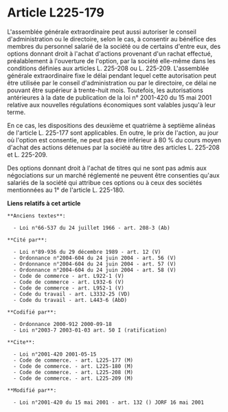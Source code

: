 # Article L225-179

L'assemblée générale extraordinaire peut aussi autoriser le conseil d'administration ou le directoire, selon le cas, à
consentir au bénéfice des membres du personnel salarié de la société ou de certains d'entre eux, des options donnant droit à
l'achat d'actions provenant d'un rachat effectué, préalablement à l'ouverture de l'option, par la société elle-même dans les
conditions définies aux articles L. 225-208 ou L. 225-209. L'assemblée générale extraordinaire fixe le délai pendant lequel
cette autorisation peut être utilisée par le conseil d'administration ou par le directoire, ce délai ne pouvant être
supérieur à trente-huit mois. Toutefois, les autorisations antérieures à la date de publication de la loi n° 2001-420 du 15
mai 2001 relative aux nouvelles régulations économiques sont valables jusqu'à leur terme.

En ce cas, les dispositions des deuxième et quatrième à septième alinéas de l'article L. 225-177 sont applicables. En outre,
le prix de l'action, au jour où l'option est consentie, ne peut pas être inférieur à 80 % du cours moyen d'achat des actions
détenues par la société au titre des articles L. 225-208 et L. 225-209.

Des options donnant droit à l'achat de titres qui ne sont pas admis aux négociations sur un marché réglementé ne peuvent être
consenties qu'aux salariés de la société qui attribue ces options ou à ceux des sociétés mentionnées au 1° de l'article L.
225-180.

**Liens relatifs à cet article**

	**Anciens textes**:

	  - Loi n°66-537 du 24 juillet 1966 - art. 208-3 (Ab)

	**Cité par**:

	  - Loi n°89-936 du 29 décembre 1989 - art. 12 (V)
	  - Ordonnance n°2004-604 du 24 juin 2004 - art. 56 (V)
	  - Ordonnance n°2004-604 du 24 juin 2004 - art. 57 (V)
	  - Ordonnance n°2004-604 du 24 juin 2004 - art. 58 (V)
	  - Code de commerce - art. L922-1 (V)
	  - Code de commerce - art. L932-6 (V)
	  - Code de commerce - art. L952-1 (V)
	  - Code du travail - art. L3332-25 (VD)
	  - Code du travail - art. L443-6 (AbD)

	**Codifié par**:

	  - Ordonnance 2000-912 2000-09-18
	  - Loi n°2003-7 2003-01-03 art. 50 I (ratification)

	**Cite**:

	  - Loi n°2001-420 2001-05-15
	  - Code de commerce. - art. L225-177 (M)
	  - Code de commerce. - art. L225-180 (M)
	  - Code de commerce. - art. L225-208 (M)
	  - Code de commerce. - art. L225-209 (M)

	**Modifié par**:

	  - Loi n°2001-420 du 15 mai 2001 - art. 132 () JORF 16 mai 2001
